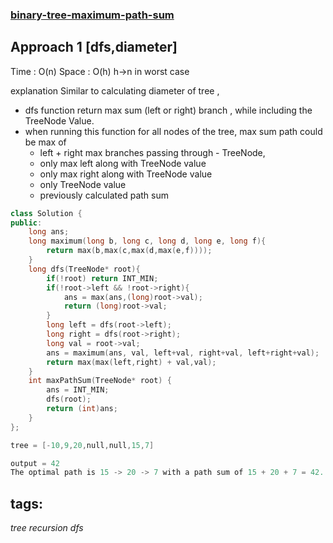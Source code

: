### [binary-tree-maximum-path-sum](https://leetcode.com/problems/binary-tree-maximum-path-sum)

## Approach 1 [dfs,diameter]

Time : O(n)
Space : O(h) h->n in worst case

explanation
Similar to calculating diameter of tree , 
* dfs function return max sum (left or right) branch , while including the TreeNode Value.
* when running this function for all nodes of the tree, 
   max sum path could be max of
    - left + right max branches passing through - TreeNode,
    - only max left along with TreeNode value
    - only max right along with TreeNode value
    - only TreeNode value
    - previously calculated path sum


```cpp
class Solution {
public:
    long ans;
    long maximum(long b, long c, long d, long e, long f){
        return max(b,max(c,max(d,max(e,f))));
    }
    long dfs(TreeNode* root){
        if(!root) return INT_MIN;
        if(!root->left && !root->right){
            ans = max(ans,(long)root->val);
            return (long)root->val;
        }
        long left = dfs(root->left);
        long right = dfs(root->right);
        long val = root->val;
        ans = maximum(ans, val, left+val, right+val, left+right+val);
        return max(max(left,right) + val,val);
    }
    int maxPathSum(TreeNode* root) {
        ans = INT_MIN;
        dfs(root);
        return (int)ans;
    }
};
``` 

```cpp
tree = [-10,9,20,null,null,15,7]

output = 42
The optimal path is 15 -> 20 -> 7 with a path sum of 15 + 20 + 7 = 42.
```

## tags:
$tree$
$recursion$
$dfs$